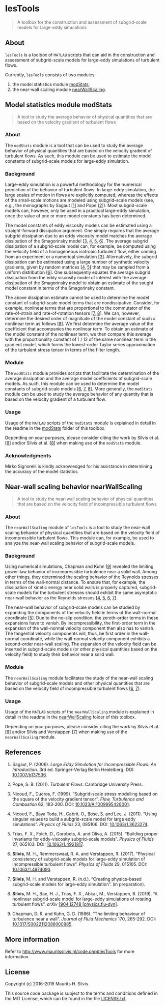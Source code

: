 # lesTools

> A toolbox for the construction and assessment of subgrid-scale models for large-eddy simulations

## About

`lesTools` is a toolbox of `MATLAB` scripts that can aid in the construction and assessment of subgrid-scale models for large-eddy simulations of turbulent flows.

Currently, `lesTools` consists of two modules:

1. the model statistics module [modStats](#modStats);
2. the near-wall scaling module [nearWallScaling](#nearwallscaling).

## Model statistics module modStats

> A tool to study the average behavior of physical quantities that are based on the velocity gradient of turbulent flows

### About

The `modStats` module is a tool that can be used to study the average behavior of physical quantities that are based on the velocity gradient of turbulent flows.
As such, this module can be used to estimate the model constants of subgrid-scale models for large-eddy simulation.

### Background

Large-eddy simulation is a powerful methodology for the numerical prediction of the behavior of turbulent flows.
In large-eddy simulation, the large scales of motion in flows are explicitly computed, whereas the effects of the small-scale motions are modeled using subgrid-scale models (see, e.g., the monographs by Sagaut [[1](#sagaut2006)] and Pope [[2](#pope2011)]).
Most subgrid-scale models can, however, only be used in a practical large-eddy simulation, once the value of one or more model constants has been determined.

The model constants of eddy viscosity models can be estimated using a straight-forward dissipation argument.
One simply requires that the average subgrid dissipation due to an eddy viscosity model matches the average dissipation of the Smagorinsky model [[3](#nicoudducros1999), [4](#nicoudetal2011), [5](#triasetal2015), [6](#silvisetal2017)].
The average subgrid dissipation of a subgrid-scale model can, for example, be computed using the velocity field of a homogeneous isotropic turbulent flow, either coming from an experiment or a numerical simulation [[3](#nicoudducros1999)].
Alternatively, the subgrid dissipation can be estimated using a large number of synthetic velocity gradients, given by random matrices [[4](#nicoudetal2011), [5](#triasetal2015)] that may be sampled from a uniform distribution [[6](#silvisetal2017)].
One subsequently equates the average subgrid dissipation from the eddy viscosity model of interest with the average dissipation of the Smagorinsky model to obtain an estimate of the sought model constant in terms of the Smagorinsky constant.

The above dissipation estimate cannot be used to determine the model constant of subgrid-scale model terms that are nondissipative.
Consider, for example, nonlinear terms that are proportional to the commutator of the rate-of-strain and rate-of-rotation tensors [[7](#silvisverstappennd), [8](#silvisetal2019)].
We can, however, determine the desired order of magnitude of the model constant of such a nonlinear term as follows [[8](#silvisetal2019)].
We first determine the average value of the coefficient that accompanies the nonlinear term.
To obtain an estimate of the model constant of the nonlinear term, we then compare this average with the proportionality constant of 1 / 12 of the same nonlinear term in the gradient model, which forms the lowest-order Taylor series approximation of the turbulent stress tensor in terms of the filter length.

### Module

The `modStats` module provides scripts that facilitate the determination of the average dissipation and the average model coefficients of subgrid-scale models.
As such, this module can be used to determine the model constants of subgrid-scale models [[6](#silvisetal2017), [7](#silvisverstappennd), [8](#silvisetal2019)].
More generally, the `modStats` module can be used to study the average behavior of any quantity that is based on the velocity gradient of a turbulent flow.

### Usage

Usage of the `MATLAB` scripts of the `modStats` module is explained in detail in the readme in the [modStats](modStats) folder of this toolbox.

Depending on your purposes, please consider citing the work by Silvis et al. [[6](#silvisetal2017)] and/or Silvis et al. [[8](#silvisetal2019)] when making use of the `modStats` module.

### Acknowledgments

Mirko Signorelli is kindly acknowledged for his assistance in determining the accuracy of the model statistics.

## Near-wall scaling behavior nearWallScaling

> A tool to study the near-wall scaling behavior of physical quantities that are based on the velocity field of incompressible turbulent flows

### About

The `nearWallScaling` module of `lesTools` is a tool to study the near-wall scaling behavior of physical quantities that are based on the velocity field of incompressible turbulent flows.
This module can, for example, be used to analyze the near-wall scaling behavior of subgrid-scale models.

### Background

Using numerical simulations, Chapman and Kuhn [[9](#chapmankuhn1986)] revealed the limiting power-law behavior of incompressible turbulence near a solid wall.
Among other things, they determined the scaling behavior of the Reynolds stresses in terms of the wall-normal distance.
To ensure that, for example, the dissipation of kinetic energy near solid walls is properly captured, subgrid-scale models for the turbulent stresses should exhibit the same asymptotic near-wall behavior as the Reynolds stresses [[4](#nicoudetal2011), [5](#triasetal2015), [6](#silvisetal2017), [7](#silvisverstappennd)].

The near-wall behavior of subgrid-scale models can be studied by expanding the components of the velocity field in terms of the wall-normal coordinate [[5](#triasetal2015)].
Due to the no-slip condition, the zeroth-order terms in these expansions have to vanish.
By incompressibility, the first-order term in the expansion of the wall-normal velocity component then also has to vanish.
The tangential velocity components will, thus, be first order in the wall-normal coordinate, while the wall-normal velocity component exhibits a second-order near-wall scaling.
The expansion of the velocity field can be inserted in subgrid-scale models (or other physical quantities based on the velocity field) to study their behavior near a solid wall.

### Module

The `nearWallScaling` module facilitates the study of the near-wall scaling behavior of subgrid-scale models and other physical quantities that are based on the velocity field of incompressible turbulent flows [[6](#silvisetal2017), [7](#silvisverstappennd)].

### Usage

Usage of the `MATLAB` scripts of the `nearWallScaling` module is explained in detail in the readme in the [nearWallScaling](nearWallScaling) folder of this toolbox.

Depending on your purposes, please consider citing the work by Silvis et al. [[6](#silvisetal2017)] and/or Silvis and Verstappen [[7](#silvisverstappennd)] when making use of the `nearWallScaling` module.

## References

1. Sagaut, P. (2006). <a name="sagaut2006"></a> <i>Large Eddy Simulation for Incompressible Flows: An Introduction</i>. 3rd ed. Springer-Verlag Berlin Heidelberg. DOI: [10.1007/b137536](http://doi.org/10.1007/b137536).

2. Pope, S. B. (2011). <a name="pope2011"></a> *Turbulent Flows*. Cambridge University Press.

3. Nicoud, F., Ducros, F. (1999). <a name="nicoudducros1999"></a> “Subgrid-scale stress modelling based on the square of the velocity gradient tensor”. *Flow, Turbulence and Combustion* 62, 183-200. DOI: [10.1023/A:1009995426001](http://doi.org/10.1023/A:1009995426001).

4. Nicoud, F., Baya Toda, H., Cabrit, O., Bose, S. and Lee, J. (2011). <a name="nicoudetal2011"></a> “Using singular values to build a subgrid-scale model for large eddy simulations”. *Physics of Fluids* 23, 085106. DOI: [10.1063/1.3623274](http://doi.org/10.1063/1.3623274).

5. Trias, F. X., Folch, D., Gorobets, A. and Oliva, A. (2015). <a name="triasetal2015"></a> “Building proper invariants for eddy-viscosity subgrid-scale models”. *Physics of Fluids* 27, 065103. DOI: [10.1063/1.4921817](http://doi.org/10.1063/1.4921817).

6. **Silvis**, M. H., Remmerswaal, R. A. and Verstappen, R. (2017). <a name="silvisetal2017"></a> “Physical consistency of subgrid-scale models for large-eddy simulation of incompressible turbulent flows”. *Physics of Fluids* 29, 015105. DOI: [10.1063/1.4974093](http://doi.org/10.1063/1.4974093).

7. **Silvis**, M. H. and Verstappen, R. (n.d.). <a name="silvisverstappennd"></a> “Creating physics-based subgrid-scale models for large-eddy simulation”. (in preparation).

8. **Silvis**, M. H., Bae, H. J., Trias, F. X., Abkar, M., Verstappen, R. (2019). <a name="silvisetal2019"></a> &#8220;A nonlinear subgrid-scale model for large-eddy simulations of rotating turbulent flows&#8221;. *arXiv* [1904.12748 [physics.flu-dyn]](http://arxiv.org/abs/1904.12748).

9. Chapman, D. R. and Kuhn, G. D. (1986). <a name="chapmankuhn1986"></a> “The limiting behaviour of turbulence near a wall”. *Journal of Fluid Mechanics* 170, 265-292. DOI: [10.1017/S0022112086000885](http://doi.org/10.1017/S0022112086000885).

## More information

Refer to http://www.mauritssilvis.nl/code.php#lesTools for more information.

## License

Copyright (c) 2016-2019 Maurits H. Silvis

This source code package is subject to the terms and conditions defined in the MIT License, which can be found in the file [LICENSE.txt](LICENSE.txt).
